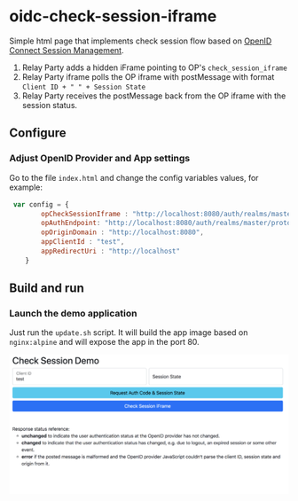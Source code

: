 # oidc-check-session-iframe
Simple html page that implements check session flow based on [OpenID Connect Session Management](https://openid.net/specs/openid-connect-session-1_0.html).
1. Relay Party adds a hidden iFrame pointing to OP's ```check_session_iframe```
2. Relay Party iframe polls the OP iframe with postMessage with format ```Client ID + " " + Session State```
3. Relay Party receives the postMessage back from the OP iframe with the session status.

## Configure 

### Adjust OpenID Provider and App settings

Go to the file `index.html` and change the config variables values, for example:

```javascript
 var config = {
        opCheckSessionIframe : "http://localhost:8080/auth/realms/master/protocol/openid-connect/login-status-iframe.html",
        opAuthEndpoint: "http://localhost:8080/auth/realms/master/protocol/openid-connect/auth",
        opOriginDomain : "http://localhost:8080",
        appClientId : "test",
        appRedirectUri : "http://localhost"
    }
```
## Build and run

### Launch the demo application

Just run the `update.sh` script. It will build the app image based on `nginx:alpine` and will expose the app in the port 80.

![App home](screenshot-1.png)
